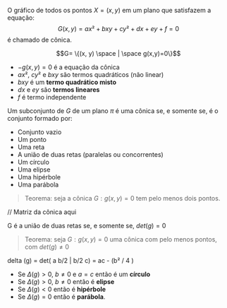 O gráfico de todos os pontos $X = (x, y)$ em um plano que satisfazem a equação:
$$G(x,y) = ax² + bxy + cy² + dx + ey + f = 0$$
é chamado de cônica.

$$G= \{(x, y) \space | \space g(x,y)=0\}$$

- $-g(x,y)=0$ é a equação da cônica
- $ax²$, $cy²$ e $bxy$ são termos quadráticos (não linear)
- $bxy$ é um **termo quadrático misto**
- $dx$ e $ey$ são **termos lineares**
- $f$ é termo independente

Um subconjunto de $G$ de um plano $\pi$ é uma cônica se, e somente se, é o conjunto formado por:
- Conjunto vazio
- Um ponto
- Uma reta
- A união de duas retas (paralelas ou concorrentes)
- Um círculo
- Uma elipse
- Uma hipérbole
- Uma parábola

> Teorema: seja a cônica $G: g(x, y)=0$ tem pelo menos dois pontos.

// Matriz da cônica aqui

G é a união de duas retas se, e somente se, $det(g)=0$

> Teorema: seja $G: g(x, y)=0$ uma cônica com pelo menos pontos, com $det(g) \neq 0$

delta (g) = det( a b/2 | b/2 c) = ac - (b² / 4 )

- Se $\Delta(g)> 0$, $b \neq 0$ e $a = c$ então é um **círculo**
- Se $\Delta(g)> 0$, $b \neq 0$ então é **elipse**
- Se $\Delta(g)< 0$ então é **hipérbole**
- Se $\Delta(g)= 0$ então é **parábola**.